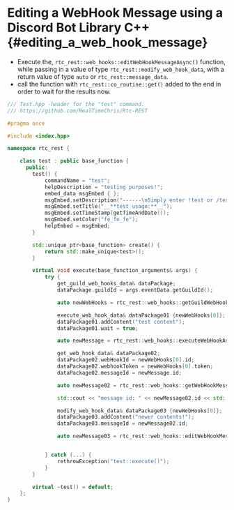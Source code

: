 Editing a WebHook Message using a Discord Bot Library C++ {#editing_a_web_hook_message}
============
- Execute the, `rtc_rest::web_hooks::editWebHookMessageAsync()` function, while passing in a value of type `rtc_rest::modify_web_hook_data`, with a return value of type `auto` or `rtc_rest::message_data`.
- call the function with `rtc_rest::co_routine::get()` added to the end in order to wait for the results now.

```cpp
/// Test.hpp -header for the "test" command.
/// https://github.com/RealTimeChris/Rtc-REST

#pragma once

#include <index.hpp>

namespace rtc_rest {

	class test : public base_function {
	  public:
		test() {
			commandName = "test";
			helpDescription = "testing purposes!";
			embed_data msgEmbed { };
			msgEmbed.setDescription("------\nSimply enter !test or /test!\n------");
			msgEmbed.setTitle("__**test usage:**__");
			msgEmbed.setTimeStamp(getTimeAndDate());
			msgEmbed.setColor("fe_fe_fe");
			helpEmbed = msgEmbed;
		}

		std::unique_ptr<base_function> create() {
			return std::make_unique<test>();
		}

		virtual void execute(base_function_arguments& args) {
			try {
				get_guild_web_hooks_data& dataPackage;
				dataPackage.guildId = args.eventData.getGuildId();

				auto newWebHooks = rtc_rest::web_hooks::getGuildWebHooksAsync(dataPackage).get();

				execute_web_hook_data& dataPackage01 {newWebHooks[0]};
				dataPackage01.addContent("test content");
				dataPackage01.wait = true;

				auto newMessage = rtc_rest::web_hooks::executeWebHookAsync(dataPackage01).get();

				get_web_hook_data& dataPackage02;
				dataPackage02.webHookId = newWebHooks[0].id;
				dataPackage02.webhookToken = newWebHooks[0].token;
				dataPackage02.messageId = newMessage.id;

				auto newMessage02 = rtc_rest::web_hooks::getWebHookMessageAsync(dataPackage02).get();

				std::cout << "message id: " << newMessage02.id << std::endl;

				modify_web_hook_data& dataPackage03 {newWebHooks[0]};
				dataPackage03.addContent("newer contents!");
				dataPackage03.messageId = newMessage02.id;

				auto newMessage03 = rtc_rest::web_hooks::editWebHookMessageAsync(dataPackage03).get();


			} catch (...) {
				rethrowException("test::execute()");
			}
		}

		virtual ~test() = default;
	};
}
```
